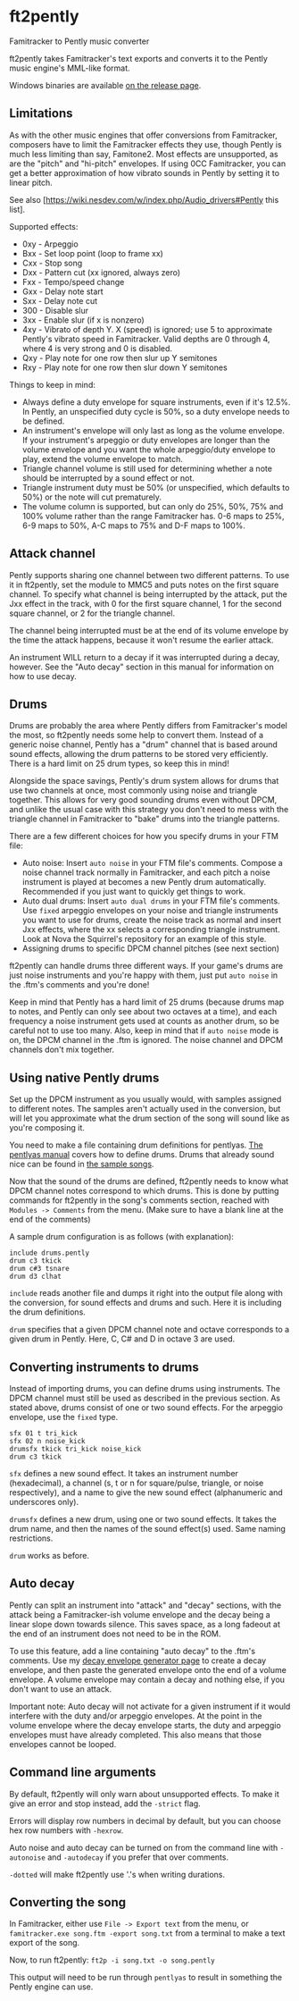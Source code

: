 ft2pently
=========
Famitracker to Pently music converter

ft2pently takes Famitracker's text exports and converts it to the Pently music engine's MML-like format.

Windows binaries are available [on the release page](https://github.com/NovaSquirrel/ft2pently/releases).

Limitations
-----------------------
As with the other music engines that offer conversions from Famitracker, composers have to limit the Famitracker effects they use, though Pently is much less limiting than say, Famitone2.
Most effects are unsupported, as are the "pitch" and "hi-pitch" envelopes.
If using 0CC Famitracker, you can get a better approximation of how vibrato sounds in Pently by setting it to linear pitch.

See also [https://wiki.nesdev.com/w/index.php/Audio_drivers#Pently this list].

Supported effects:
* 0xy - Arpeggio
* Bxx - Set loop point (loop to frame xx)
* Cxx - Stop song
* Dxx - Pattern cut (xx ignored, always zero)
* Fxx - Tempo/speed change
* Gxx - Delay note start
* Sxx - Delay note cut
* 300 - Disable slur
* 3xx - Enable slur (if x is nonzero)
* 4xy - Vibrato of depth Y. X (speed) is ignored; use 5 to approximate Pently's vibrato speed in Famitracker. Valid depths are 0 through 4, where 4 is very strong and 0 is disabled.
* Qxy - Play note for one row then slur up Y semitones
* Rxy - Play note for one row then slur down Y semitones

Things to keep in mind:
* Always define a duty envelope for square instruments, even if it's 12.5%. In Pently, an unspecified duty cycle is 50%, so a duty envelope needs to be defined.
* An instrument's envelope will only last as long as the volume envelope. If your instrument's arpeggio or duty envelopes are longer than the volume envelope and you want the whole arpeggio/duty envelope to play, extend the volume envelope to match.
* Triangle channel volume is still used for determining whether a note should be interrupted by a sound effect or not.
* Triangle instrument duty must be 50% (or unspecified, which defaults to 50%) or the note will cut prematurely.
* The volume column is supported, but can only do 25%, 50%, 75% and 100% volume rather than the range Famitracker has. 0-6 maps to 25%, 6-9 maps to 50%, A-C maps to 75% and D-F maps to 100%.

Attack channel
--------------

Pently supports sharing one channel between two different patterns. To use it in ft2pently, set the module to MMC5 and puts notes on the first square channel. To specify what channel is being interrupted by the attack, put the Jxx effect in the track, with 0 for the first square channel, 1 for the second square channel, or 2 for the triangle channel.

The channel being interrupted must be at the end of its volume envelope by the time the attack happens, because it won't resume the earlier attack.

An instrument WILL return to a decay if it was interrupted during a decay, however. See the "Auto decay" section in this manual for information on how to use decay.

Drums
-----

Drums are probably the area where Pently differs from Famitracker's model the most, so ft2pently needs some help to convert them. Instead of a generic noise channel, Pently has a "drum" channel that is based around sound effects, allowing the drum patterns to be stored very efficiently. There is a hard limit on 25 drum types, so keep this in mind!

Alongside the space savings, Pently's drum system allows for drums that use two channels at once, most commonly using noise and triangle together. This allows for very good sounding drums even without DPCM, and unlike the usual case with this strategy you don't need to mess with the triangle channel in Famitracker to "bake" drums into the triangle patterns.

There are a few different choices for how you specify drums in your FTM file:
* Auto noise: Insert `auto noise` in your FTM file's comments. Compose a noise channel track normally in Famitracker, and each pitch a noise instrument is played at becomes a new Pently drum automatically. Recommended if you just want to quickly get things to work.
* Auto dual drums: Insert `auto dual drums` in your FTM file's comments. Use `fixed` arpeggio envelopes on your noise and triangle instruments you want to use for drums, create the noise track as normal and insert Jxx effects, where the xx selects a corresponding triangle instrument. Look at Nova the Squirrel's repository for an example of this style.
* Assigning drums to specific DPCM channel pitches (see next section)

ft2pently can handle drums three different ways. If your game's drums are just noise instruments and you're happy with them, just put `auto noise` in the .ftm's comments and you're done!

Keep in mind that Pently has a hard limit of 25 drums (because drums map to notes, and Pently can only see about two octaves at a time), and each frequency a noise instrument gets used at counts as another drum, so be careful not to use too many. Also, keep in mind that if `auto noise` mode is on, the DPCM channel in the .ftm is ignored. The noise channel and DPCM channels don't mix together.

Using native Pently drums
-------------------------

Set up the DPCM instrument as you usually would, with samples assigned to different notes. The samples aren't actually used in the conversion, but will let you approximate what the drum section of the song will sound like as you're composing it.

You need to make a file containing drum definitions for pentlyas. [The pentlyas manual](https://github.com/Qix-/pently/blob/master/docs/pentlyas.md) covers how to define drums. Drums that already sound nice can be found in [the sample songs](https://github.com/Qix-/pently/blob/master/src/musicseq.pently).

Now that the sound of the drums are defined, ft2pently needs to know what DPCM channel notes correspond to which drums. This is done by putting commands for ft2pently in the song's comments section, reached with `Modules -> Comments` from the menu. (Make sure to have a blank line at the end of the comments)

A sample drum configuration is as follows (with explanation):

```
include drums.pently
drum c3 tkick
drum c#3 tsnare
drum d3 clhat
```

`include` reads another file and dumps it right into the output file along with the conversion, for sound effects and drums and such. Here it is including the drum definitions.

`drum` specifies that a given DPCM channel note and octave corresponds to a given drum in Pently. Here, C, C# and D in octave 3 are used.

Converting instruments to drums
-------------------------------

Instead of importing drums, you can define drums using instruments. The DPCM channel must still be used as described in the previous section. As stated above, drums consist of one or two sound effects. For the arpeggio envelope, use the `fixed` type.

```
sfx 01 t tri_kick
sfx 02 n noise_kick
drumsfx tkick tri_kick noise_kick
drum c3 tkick
```

`sfx` defines a new sound effect. It takes an instrument number (hexadecimal), a channel (s, t or n for square/pulse, triangle, or noise respectively), and a name to give the new sound effect (alphanumeric and underscores only).

`drumsfx` defines a new drum, using one or two sound effects. It takes the drum name, and then the names of the sound effect(s) used. Same naming restrictions.

`drum` works as before.

Auto decay
----------
Pently can split an instrument into "attack" and "decay" sections, with the attack being a Famitracker-ish volume envelope and the decay being a linear slope down towards silence. This saves space, as a long fadeout at the end of an instrument does not need to be in the ROM.

To use this feature, add a line containing "auto decay" to the .ftm's comments.
Use my [decay envelope generator page](http://t.novasquirrel.com/test/decay.html) to create a decay envelope, and then paste the generated envelope onto the end of a volume envelope.
A volume envelope may contain a decay and nothing else, if you don't want to use an attack.

Important note: Auto decay will not activate for a given instrument if it would interfere with the duty and/or arpeggio envelopes. At the point in the volume envelope where the decay envelope starts, the duty and arpeggio envelopes must have already completed. This also means that those envelopes cannot be looped.

Command line arguments
----------------------
By default, ft2pently will only warn about unsupported effects. To make it give an error and stop instead, add the `-strict` flag.

Errors will display row numbers in decimal by default, but you can choose hex row numbers with `-hexrow`.

Auto noise and auto decay can be turned on from the command line with `-autonoise` and `-autodecay` if you prefer that over comments.

`-dotted` will make ft2pently use '.'s when writing durations.

Converting the song
-------------------
In Famitracker, either use `File -> Export text` from the menu, or `famitracker.exe song.ftm -export song.txt` from a terminal to make a text export of the song.

Now, to run ft2pently: `ft2p -i song.txt -o song.pently`

This output will need to be run through `pentlyas` to result in something the Pently engine can use.
